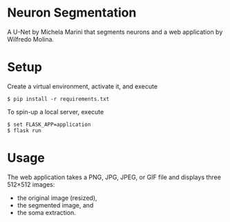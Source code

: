 
# Neuron Segmentation

A U-Net by Michela Marini that segments neurons and a web application by Wilfredo Molina.

# Setup

Create a virtual environment, activate it, and execute
```
$ pip install -r requirements.txt
```
To spin-up a local server, execute
```
$ set FLASK_APP=application
$ flask run
```

# Usage

The web application takes a PNG, JPG, JPEG, or GIF file and displays three 512×512 images:

 - the original image (resized),
 - the segmented image, and
 - the soma extraction.
